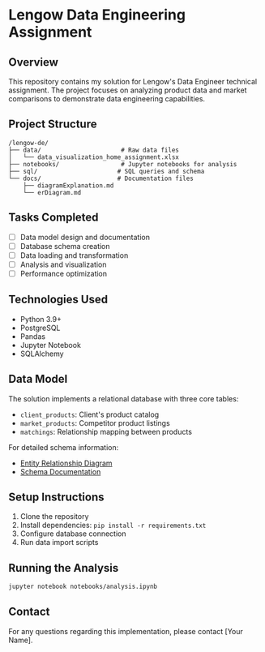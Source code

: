 # Lengow Data Engineering Assignment

## Overview
This repository contains my solution for Lengow's Data Engineer technical assignment. The project focuses on analyzing product data and market comparisons to demonstrate data engineering capabilities.

## Project Structure
```
/lengow-de/
├── data/                      # Raw data files
│   └── data_visualization_home_assignment.xlsx
├── notebooks/                 # Jupyter notebooks for analysis
├── sql/                      # SQL queries and schema
└── docs/                     # Documentation files
    ├── diagramExplanation.md
    └── erDiagram.md
```

## Tasks Completed
- [ ] Data model design and documentation
- [ ] Database schema creation
- [ ] Data loading and transformation
- [ ] Analysis and visualization
- [ ] Performance optimization

## Technologies Used
- Python 3.9+
- PostgreSQL
- Pandas
- Jupyter Notebook
- SQLAlchemy

## Data Model
The solution implements a relational database with three core tables:
- `client_products`: Client's product catalog
- `market_products`: Competitor product listings
- `matchings`: Relationship mapping between products

For detailed schema information:
- [Entity Relationship Diagram](docs/erDiagram.md)
- [Schema Documentation](docs/diagramExplanation.md)

## Setup Instructions
1. Clone the repository
2. Install dependencies: `pip install -r requirements.txt`
3. Configure database connection
4. Run data import scripts

## Running the Analysis
```bash
jupyter notebook notebooks/analysis.ipynb
```

## Contact
For any questions regarding this implementation, please contact [Your Name].
